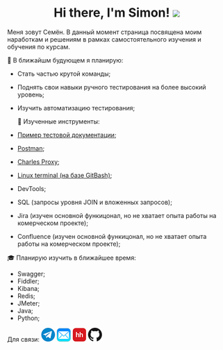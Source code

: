 <h1 align="center">Hi there, I'm Simon! 
<img src="https://github.com/blackcater/blackcater/raw/main/images/Hi.gif" height="32"/></h1>


Меня зовут Семён. В данный момент страница посвящена моим наработкам и решениям в рамках самостоятельного изучения и обучения по курсам.

 🎯 В ближайшм будующем я планирую:
- Cтать частью крутой команды;
- Поднять свои навыки ручного тестирования на более высокий уровень;
- Изучить автоматизацию тестирования;
	
	
  🔨 Изученные инструменты:
  
- <a href=https://github.com/Snick-P/Documents/>Пример тестовой документации</a>;
- <a href=https://github.com/Snick-P/Postman/>Postman</a>;
- <a href=https://github.com/Snick-P/Charles-Proxy/>Charles Proxy</a>;
- <a href=https://github.com/Snick-P/GitBash/>Linux terminal (на базе GitBash)</a>;
- DevTools;
- SQL (запросы уровня JOIN и вложенных запросов);
- Jira (изучен основной функицонал, но не хватает опыта работы на комерческом проекте);
- Confluence (изучен основной функицонал, но не хватает опыта работы на комерческом проекте);

🎓 Планирую изучить в ближайшее время:

- Swagger;
- Fiddler;
- Kibana;
- Redis;
- JMeter;
- Java;
- Python;

Для связи:
[![Telegram](icons/telegram.png)](https://t.me/snicky_pls)
[![Mail](icons/mail.png)](mailto:prosk.simon@gmail.com)
[![HeadHunter](icons/hh.png)](https://omsk.hh.ru/resume/74e3b715ff09804fb80039ed1f586159704e31)
[![GitHub](icons/github.png)](https://github.com/Snick-P)



